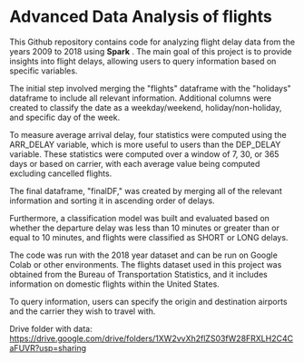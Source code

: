 # Advanced Data Analysis of flights

This Github repository contains code for analyzing flight delay data from the years 2009 to 2018 using **Spark** . The main goal of this project is to provide insights into flight delays, allowing users to query information based on specific variables.

The initial step involved merging the "flights" dataframe with the "holidays" dataframe to include all relevant information. Additional columns were created to classify the date as a weekday/weekend, holiday/non-holiday, and specific day of the week.

To measure average arrival delay, four statistics were computed using the ARR_DELAY variable, which is more useful to users than the DEP_DELAY variable. These statistics were computed over a window of 7, 30, or 365 days or based on carrier, with each average value being computed excluding cancelled flights.

The final dataframe, "finalDF," was created by merging all of the relevant information and sorting it in ascending order of delays.

Furthermore, a classification model was built and evaluated based on whether the departure delay was less than 10 minutes or greater than or equal to 10 minutes, and flights were classified as SHORT or LONG delays.

The code was run with the 2018 year dataset and can be run on Google Colab or other environments. The flights dataset used in this project was obtained from the Bureau of Transportation Statistics, and it includes information on domestic flights within the United States.

To query information, users can specify the origin and destination airports and the carrier they wish to travel with.

Drive folder with data: https://drive.google.com/drive/folders/1XW2vvXh2flZS03fW28FRXLH2C4CaFUVR?usp=sharing
